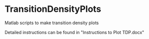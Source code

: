 # TransitionDensityPlots
Matlab scripts to make transition density plots

Detailed instructions can be found in "Instructions to Plot TDP.docx"
